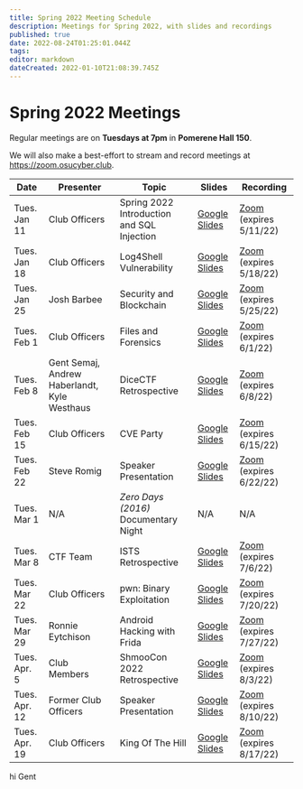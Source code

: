 ```yaml
---
title: Spring 2022 Meeting Schedule
description: Meetings for Spring 2022, with slides and recordings
published: true
date: 2022-08-24T01:25:01.044Z
tags: 
editor: markdown
dateCreated: 2022-01-10T21:08:39.745Z
---
```


# Spring 2022 Meetings

Regular meetings are on **Tuesdays at 7pm** in **Pomerene Hall 150**. 

We will also make a best-effort to stream and record meetings at https://zoom.osucyber.club.


| Date        | Presenter        | Topic                                       | Slides | Recording | 
| ----------- | -----------      |---------------------------------------------|--------|----------|
| Tues. Jan 11      | Club Officers    | Spring 2022 Introduction and SQL Injection | [Google Slides](https://docs.google.com/presentation/d/1rMaX-v1Z7BOgBKnq7LM30GiTyjcfLOvPPphvLJuLh9Y/edit?usp=sharing) | [Zoom](https://urldefense.com/v3/__https://osu.zoom.us/rec/share/PwGyXzQsLT9SxdccXW4bKW6NblWVF_PjbaLHip-7fKbcUUYiMOaIvclzwdPIwNnB.WqGdyGmla4sxmmqJ__;!!KGKeukY!gG4Px43UsE4ea3xlHNtxK8v2Sr1jLfKN52vqrTSNRXNAh4SowHyuD8lUN-OaKgU$) (expires 5/11/22)|
| Tues. Jan 18 | Club Officers | Log4Shell Vulnerability | [Google Slides](https://docs.google.com/presentation/d/1HBRXYrecMpxhVgpbrapxT1crP8ovXel_Z99x780dpBU/edit?usp=sharing) | [Zoom](https://urldefense.com/v3/__https://osu.zoom.us/rec/share/Znzvq98ljF8zdCoLh2gK7aZf1Vn17JM-lW18L_3uWcqEAsPYqHdm3ze2YOkoc5AG._60qMNFrpJDzHuOp__;!!KGKeukY!kB5a0GySX6f1QP-mMoolL0CtCDzfwYr7JpAPiasn-ZD87WpxdG9GmTWuFpF7q7Y$) (expires 5/18/22)|
| Tues. Jan 25 | Josh Barbee | Security and Blockchain | [Google Slides](https://docs.google.com/presentation/d/1-MPSaWRyY1BGZmKCCAiwg8FrQPS6TGY5LbZaYg9DHNU/edit?usp=sharing) | [Zoom](https://osu.zoom.us/rec/share/0zUkw7VPV0XA0BafPhlqgsGPNI2H6DtZJ_pEdK50u5ObWx0D-WSVyBPJygxdHEfv.52igXKQ2ZPJQBxeD?startTime=1643155443000) (expires 5/25/22)|
| Tues. Feb 1 | Club Officers | Files and Forensics | [Google Slides](https://docs.google.com/presentation/d/1CKpA__ufr5QLK0dj61gMJM9xHzPNfUOAIbgXChs6WuA/edit?usp=sharing) |  [Zoom](https://osu.zoom.us/rec/share/n_Y6VowsBuL5a55BU72TqsqtgjoqsDfEm_ihpvd7SJF61FkRKjjswFKc9vzdqBVY.wLA5rGd1ZMD_EGvN?startTime=1643760589000) (expires 6/1/22)|
| Tues. Feb 8 | Gent Semaj, Andrew Haberlandt, Kyle Westhaus | DiceCTF Retrospective | [Google Slides](https://docs.google.com/presentation/d/1yKfrXmAEVtOoa3_06RzPPW0VOKRU6Aw4SueeQLftx00/edit?usp=sharing) | [Zoom](https://osu.zoom.us/rec/share/PYLjretRRoBIpeB_vqdFgWlKymgPYKOQ6u803Qn_e4tEij1lac0FyQXi4VVc42sB.pd_XzwrSR_486hp8?startTime=1644365135000) (expires 6/8/22)|
| Tues. Feb 15 | Club Officers | CVE Party | [Google Slides](https://docs.google.com/presentation/d/1Ar9kQ70EWQPaYxyllOOPnkVOKEWWEz2a-OZexU-me3c/edit?usp=sharing) | [Zoom](https://osu.zoom.us/rec/share/YEafRbNUL6y2207t8KgkN_QIDOLIMZAzxVwaFBK9_J5PYVbBPbDKgCMNGkk9s8Cz.UtvlrhVTogu7mBJE?startTime=1644969863000) (expires 6/15/22)|
| Tues. Feb 22 | Steve Romig | Speaker Presentation | [Google Slides](https://docs.google.com/presentation/d/1BuwH7615SKo7iLppVofrJE8-Ux8eIV2S0UT_EbIwfyc/edit?usp=sharing) | [Zoom](https://osu.zoom.us/rec/share/lmi2JSsoG2tpp8i-OLmGWSSKipaZtpf0_-8i7ixNKfO0TVlLgSW5Rfp8JhuO5ny9.0Oua6p2rho1EHtmq?startTime=1645574676000) (expires 6/22/22) |
| Tues. Mar 1 | N/A | *Zero Days (2016)* Documentary Night | N/A | N/A |
| Tues. Mar 8 | CTF Team | ISTS Retrospective | [Google Slides](https://docs.google.com/presentation/d/1YIAQBxteejEEDMfHO9UUlbNE7amHEcmHn3LkFtG2vIk/edit?usp=sharing) | [Zoom](https://osu.zoom.us/rec/share/2fx8SKjHiGaT-JW2eiNk0hZGVz1q-qC_KouxHHEanNe4K0JRlJBUbFzt5ulNg8Gl.gGgIbSyqhOZlZJFS?startTime=1646784177000) (expires 7/6/22) |
| Tues. Mar 22 | Club Officers | pwn: Binary Exploitation | [Google Slides](https://docs.google.com/presentation/d/1emTaZJSds-GzPs3ZRN7GCvLloUddrl4IOYZP7W_Yvgg/edit?usp=sharing) | [Zoom](https://osu.zoom.us/rec/share/XweWn6R-ljOq7iTurpKBpAHSTvE7gXaUxuE-i5kg44QoIch_NyXtiW288K9fBA_M.FRpbkGeISpOXa9We?startTime=1647990085000) (expires 7/20/22) |
| Tues. Mar 29 | Ronnie Eytchison | Android Hacking with Frida | [Google Slides](https://docs.google.com/presentation/d/1YdsGiK5vOswDi6_xrhy7cT3l1P5VZzJ3AsoaBeEhHUU/edit?usp=sharing) | [Zoom](https://osu.zoom.us/rec/share/dnZ6rTkzFAbXDh3ecN0rD_zuPwyHDK3_INb0z93wEhy4IofHdVqmhHbPtlJpukxU.nPyoCa9NLl8_-PpD?startTime=1648595161000) (expires 7/27/22) |
| Tues. Apr. 5 | Club Members | ShmooCon 2022 Retrospective | [Google Slides](https://docs.google.com/presentation/d/19l6mIB_rGOsp2npSYk1lcAHLxMGwga7FlDa7j8zBR54/edit?usp=sharing) | [Zoom](https://osu.zoom.us/rec/share/RsJHbqmbqGInCAuy6SSVYZVYGUqQRie2zz0NwKjdNxiJpmVrW3yIJ1Qvfqf91bA2.pKqlnXthl3CBNoX0?startTime=1649199255000) (expires 8/3/22) |
| Tues. Apr. 12 | Former Club Officers | Speaker Presentation | [Google Slides](https://docs.google.com/presentation/d/1IWgI1VV59RorBs6BMg0hzQufR0X4Xvvu7G7hSBtLiz4/edit?usp=sharing) | [Zoom](https://osu.zoom.us/rec/share/9Wxt97nFTMl65VWXVb01ZXOh-Y9fMnpum_9TERV51P3rkdli0ybKEWGkseQ4b4HW.gjrC6oVNRveVUvQB?startTime=1649804682000) (expires 8/10/22) |
| Tues. Apr. 19 | Club Officers | King Of The Hill | [Google Slides](https://docs.google.com/presentation/d/1pdOFScQ7Mab1qQzVpAIs0if0UxtPK12cZZQMNoMTteM/edit?usp=sharing) | [Zoom](https://osu.zoom.us/rec/share/LQdW0fNa4o6E1ji0s0ptHAPh6T-3grQb1Oxhjeg30W1KeT9SA_F0ov9wy-WjAZd8.PIMJsQP1MVRKOM_P?startTime=1650409424000) (expires 8/17/22) |

hi Gent
